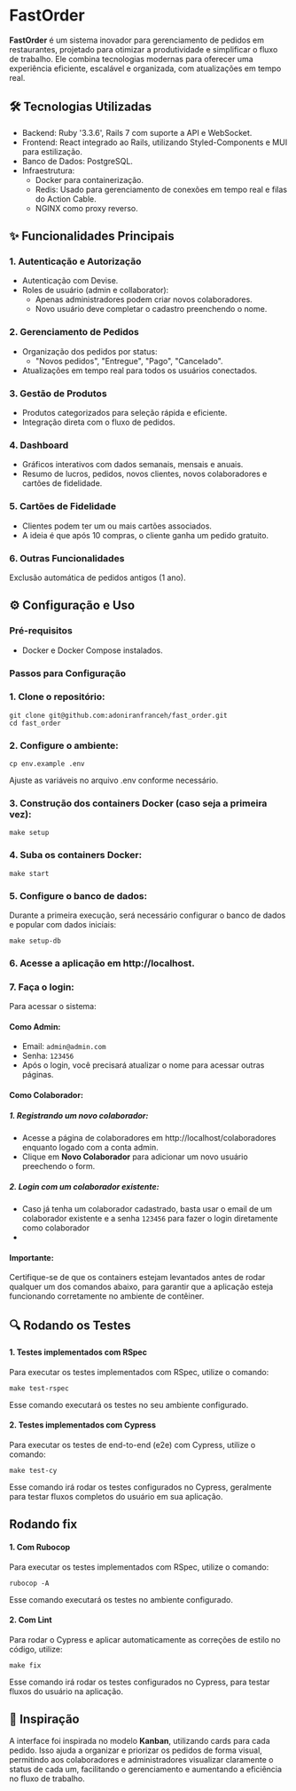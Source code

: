 # FastOrder
**FastOrder** é um sistema inovador para gerenciamento de pedidos em restaurantes, projetado para otimizar a produtividade e simplificar o fluxo de trabalho. Ele combina tecnologias modernas para oferecer uma experiência eficiente, escalável e organizada, com atualizações em tempo real.

## 🛠️ Tecnologias Utilizadas
- Backend: Ruby '3.3.6', Rails 7 com suporte a API e WebSocket.
- Frontend: React integrado ao Rails, utilizando Styled-Components e MUI para estilização.
- Banco de Dados: PostgreSQL.
- Infraestrutura:
  - Docker para containerização.
  - Redis: Usado para gerenciamento de conexões em tempo real e filas do Action Cable.
  - NGINX como proxy reverso.

## ✨ Funcionalidades Principais
### 1. Autenticação e Autorização
- Autenticação com Devise.
- Roles de usuário (admin e collaborator):
  - Apenas administradores podem criar novos colaboradores.
  - Novo usuário deve completar o cadastro preenchendo o nome.
### 2. Gerenciamento de Pedidos
- Organização dos pedidos por status:
  - "Novos pedidos", "Entregue", "Pago", "Cancelado".
- Atualizações em tempo real para todos os usuários conectados.
### 3. Gestão de Produtos
- Produtos categorizados para seleção rápida e eficiente.
- Integração direta com o fluxo de pedidos.
### 4. Dashboard
- Gráficos interativos com dados semanais, mensais e anuais.
- Resumo de lucros, pedidos, novos clientes, novos colaboradores e cartões de fidelidade.
### 5. Cartões de Fidelidade
- Clientes podem ter um ou mais cartões associados.
- A ideia é que após 10 compras, o cliente ganha um pedido gratuito.
### 6. Outras Funcionalidades
Exclusão automática de pedidos antigos (1 ano).
## ⚙️ Configuração e Uso
### Pré-requisitos
- Docker e Docker Compose instalados.
### Passos para Configuração
### 1. Clone o repositório:

```
git clone git@github.com:adoniranfranceh/fast_order.git
cd fast_order
```
### 2. Configure o ambiente:

```
cp env.example .env
```
Ajuste as variáveis no arquivo .env conforme necessário.
### 3. Construção dos containers Docker (caso seja a primeira vez):

```
make setup
```
### 4. Suba os containers Docker:

```
make start
```
### 5. Configure o banco de dados:
Durante a primeira execução, será necessário configurar o banco de dados e popular com dados iniciais:

```
make setup-db
```
### 6. Acesse a aplicação em http://localhost.

### 7. Faça o login:
Para acessar o sistema:
#### Como Admin:
  - Email: `admin@admin.com`
  - Senha: `123456`
  - Após o login, você precisará atualizar o nome para acessar outras páginas.
#### Como Colaborador:
##### 1. Registrando um novo colaborador:
  - Acesse a página de colaboradores em http://localhost/colaboradores enquanto logado com a conta admin.
  - Clique em **Novo Colaborador** para adicionar um novo usuário preechendo o form.
##### 2. Login com um colaborador existente:
  - Caso já tenha um colaborador cadastrado, basta usar o email de um colaborador existente e a senha `123456` para fazer o login diretamente como colaborador
  - 
#### Importante:
Certifique-se de que os containers estejam levantados antes de rodar qualquer um dos comandos abaixo, para garantir que a aplicação esteja funcionando corretamente no ambiente de contêiner.
## 🔍 Rodando os Testes

#### 1. Testes implementados com RSpec
Para executar os testes implementados com RSpec, utilize o comando:
```
make test-rspec
```
Esse comando executará os testes no seu ambiente configurado.


#### 2. Testes implementados com Cypress

Para executar os testes de end-to-end (e2e) com Cypress, utilize o comando:
```
make test-cy
```
Esse comando irá rodar os testes configurados no Cypress, geralmente para testar fluxos completos do usuário em sua aplicação.


## Rodando fix
#### 1. Com Rubocop
Para executar os testes implementados com RSpec, utilize o comando:
```
rubocop -A
```
Esse comando executará os testes no ambiente configurado.


#### 2. Com Lint
Para rodar o Cypress e aplicar automaticamente as correções de estilo no código, utilize:

```
make fix
```
Esse comando irá rodar os testes configurados no Cypress, para testar fluxos do usuário na aplicação.

## 🚀 Inspiração
A interface foi inspirada no modelo **Kanban**, utilizando cards para cada pedido. Isso ajuda a organizar e priorizar os pedidos de forma visual, permitindo aos colaboradores e administradores visualizar claramente o status de cada um, facilitando o gerenciamento e aumentando a eficiência no fluxo de trabalho.

